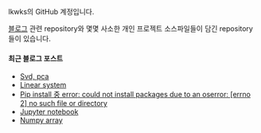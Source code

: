 lkwks의 GitHub 계정입니다.

[블로그](https://lkwks.github.io) 관련 repository와 몇몇 사소한 개인 프로젝트 소스파일들이 담긴 repository들이 있습니다.


#### 최근 블로그 포스트
<!-- BLOG-POST-LIST:START -->
- [Svd, pca](https://lkwks.github.io/%EC%88%98%ED%95%99/2021/12/15/SVD,-PCA.html)
- [Linear system](https://lkwks.github.io/%EC%88%98%ED%95%99/2021/12/13/linear-system.html)
- [Pip install 중 error: could not install packages due to an oserror: [errno 2] no such file or directory](https://lkwks.github.io/%EA%B8%B0%ED%83%80/2021/12/13/pip-install-%EC%A4%91-ERROR-Could-not-install-packages-due-to-an-OSError-Errno-2-No-such-file-or-directory.html)
- [Jupyter notebook](https://lkwks.github.io/%EA%B8%B0%ED%83%80/2021/12/13/jupyter-notebook.html)
- [Numpy array](https://lkwks.github.io/python/2021/12/13/numpy-array.html)
<!-- BLOG-POST-LIST:END -->
  
<!--![Top Langs](https://github-readme-stats.vercel.app/api/top-langs/?username=lkwks)-->
